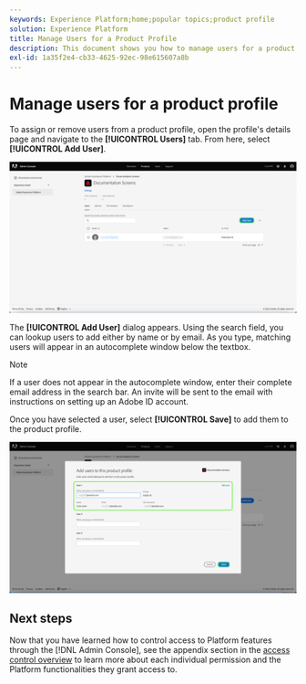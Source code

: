 ```yaml
---
keywords: Experience Platform;home;popular topics;product profile
solution: Experience Platform
title: Manage Users for a Product Profile
description: This document shows you how to manage users for a product profile in the UI for Adobe Experience Platform.
exl-id: 1a35f2e4-cb33-4625-92ec-98e615607a8b
---
```

# Manage users for a product profile

To assign or remove users from a product profile, open the profile's details page and navigate to the **[!UICONTROL Users]** tab. From here, select **[!UICONTROL Add User]**.

![add-user](../images/add-user.png)

The **[!UICONTROL Add User]** dialog appears. Using the search field, you can lookup users to add either by name or by email. As you type, matching users will appear in an autocomplete window below the textbox.

>[!NOTE]
>
>If a user does not appear in the autocomplete window, enter their complete email address in the search bar. An invite will be sent to the email with instructions on setting up an Adobe ID account.

Once you have selected a user, select **[!UICONTROL Save]** to add them to the product profile.

![save-user](../images/save-user.png)

## Next steps

 Now that you have learned how to control access to Platform features through the [!DNL Admin Console], see the appendix section in the [access control overview](../home.md) to learn more about each individual permission and the Platform functionalities they grant access to.
